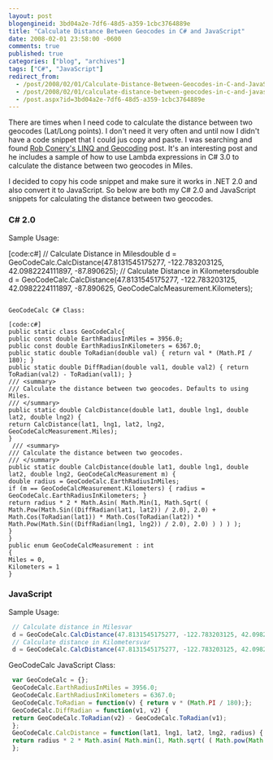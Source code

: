 ```yaml
---
layout: post
blogengineid: 3bd04a2e-7df6-48d5-a359-1cbc3764889e
title: "Calculate Distance Between Geocodes in C# and JavaScript"
date: 2008-02-01 23:58:00 -0600
comments: true
published: true
categories: ["blog", "archives"]
tags: ["C#", "JavaScript"]
redirect_from: 
  - /post/2008/02/01/Calculate-Distance-Between-Geocodes-in-C-and-JavaScript
  - /post/2008/02/01/calculate-distance-between-geocodes-in-c-and-javascript
  - /post.aspx?id=3bd04a2e-7df6-48d5-a359-1cbc3764889e
---
```

<!-- more -->

There are times when I need code to calculate the distance between two geocodes (Lat/Long points). I don't need it very often and until now I didn't have a code snippet that I could jus copy and paste. I was searching and found <a href="http://blog.wekeroad.com/2007/08/30/linq-and-geocoding/">Rob Conery's LINQ and Geocoding</a> post. It's an interesting post and he includes a sample of how to use Lambda expressions in C# 3.0 to calculate the distance between two geocodes in Miles.

I decided to copy his code snippet and make sure it works in .NET 2.0 and also convert it to JavaScript. So below are both my C# 2.0 and JavaScript snippets for calculating the distance between two geocodes.
<h3>C# 2.0</h3>

Sample Usage:

[code:c#]
 // Calculate Distance in Milesdouble 
 d = GeoCodeCalc.CalcDistance(47.8131545175277, -122.783203125, 42.0982224111897, -87.890625);
 // Calculate Distance in Kilometersdouble 
 d = GeoCodeCalc.CalcDistance(47.8131545175277, -122.783203125, 42.0982224111897, -87.890625, GeoCodeCalcMeasurement.Kilometers); 
 ```

GeoCodeCalc C# Class:

[code:c#]
 public static class GeoCodeCalc{ 
 public const double EarthRadiusInMiles = 3956.0; 
 public const double EarthRadiusInKilometers = 6367.0; 
 public static double ToRadian(double val) { return val * (Math.PI / 180); } 
 public static double DiffRadian(double val1, double val2) { return ToRadian(val2) - ToRadian(val1); } 
 /// <summary> 
 /// Calculate the distance between two geocodes. Defaults to using Miles. 
 /// </summary> 
 public static double CalcDistance(double lat1, double lng1, double lat2, double lng2) { 
 return CalcDistance(lat1, lng1, lat2, lng2, GeoCodeCalcMeasurement.Miles); 
 }
  /// <summary> 
 /// Calculate the distance between two geocodes. 
 /// </summary> 
 public static double CalcDistance(double lat1, double lng1, double lat2, double lng2, GeoCodeCalcMeasurement m) { 
 double radius = GeoCodeCalc.EarthRadiusInMiles; 
 if (m == GeoCodeCalcMeasurement.Kilometers) { radius = GeoCodeCalc.EarthRadiusInKilometers; } 
 return radius * 2 * Math.Asin( Math.Min(1, Math.Sqrt( ( Math.Pow(Math.Sin((DiffRadian(lat1, lat2)) / 2.0), 2.0) + Math.Cos(ToRadian(lat1)) * Math.Cos(ToRadian(lat2)) * Math.Pow(Math.Sin((DiffRadian(lng1, lng2)) / 2.0), 2.0) ) ) ) ); 
 }
 }
 public enum GeoCodeCalcMeasurement : int
 { 
 Miles = 0,
 Kilometers = 1
 }
 ```
<h3>JavaScript</h3>

Sample Usage:

```javascript
 // Calculate distance in Milesvar 
 d = GeoCodeCalc.CalcDistance(47.8131545175277, -122.783203125, 42.0982224111897, -87.890625, GeoCodeCalc.EarthRadiusInMiles); 
 // Calculate distance in Kilometersvar 
 d = GeoCodeCalc.CalcDistance(47.8131545175277, -122.783203125, 42.0982224111897, -87.890625, GeoCodeCalc.EarthRadiusInKilometers); 
 ```

GeoCodeCalc JavaScript Class:

```javascript
 var GeoCodeCalc = {};
 GeoCodeCalc.EarthRadiusInMiles = 3956.0;
 GeoCodeCalc.EarthRadiusInKilometers = 6367.0;
 GeoCodeCalc.ToRadian = function(v) { return v * (Math.PI / 180);};
 GeoCodeCalc.DiffRadian = function(v1, v2) { 
 return GeoCodeCalc.ToRadian(v2) - GeoCodeCalc.ToRadian(v1);
 };
 GeoCodeCalc.CalcDistance = function(lat1, lng1, lat2, lng2, radius) { 
 return radius * 2 * Math.asin( Math.min(1, Math.sqrt( ( Math.pow(Math.sin((GeoCodeCalc.DiffRadian(lat1, lat2)) / 2.0), 2.0) + Math.cos(GeoCodeCalc.ToRadian(lat1)) * Math.cos(GeoCodeCalc.ToRadian(lat2)) * Math.pow(Math.sin((GeoCodeCalc.DiffRadian(lng1, lng2)) / 2.0), 2.0) ) ) ) );
 };
 ```
